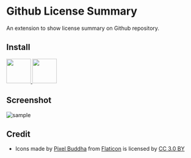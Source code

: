 # Github License Summary
An extension to show license summary on Github repository.

## Install
<a href="https://addons.mozilla.org/en-US/firefox/addon/github-license-summary/">
  <img src="https://upload.wikimedia.org/wikipedia/commons/thumb/7/76/Mozilla_Firefox_logo_2013.svg/512px-Mozilla_Firefox_logo_2013.svg.png" width="64" height="64">
</a>
<a href="https://chrome.google.com/webstore/detail/github-license-summary/djggpjgjhhlablnfnnaafondleodmeom">
  <img src="https://upload.wikimedia.org/wikipedia/commons/thumb/c/ca/Google_Chrome_for_Android_Icon_2016.svg/512px-Google_Chrome_for_Android_Icon_2016.svg.png" width="64" height="64">
</a>

## Screenshot
![sample](https://raw.githubusercontent.com/lazyc97/github-license-summary/master/assets/sample.png)

## Credit
- Icons made by [Pixel Buddha](https://www.flaticon.com/authors/pixel-buddha) from [Flaticon](https://www.flaticon.com/) is licensed by [CC 3.0 BY](http://creativecommons.org/licenses/by/3.0/)
